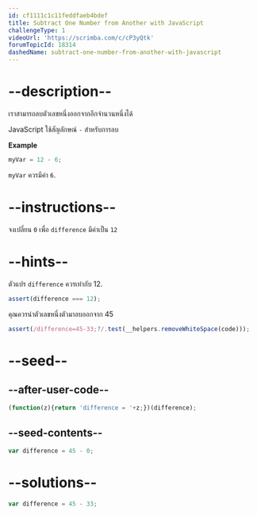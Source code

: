 ```yaml
---
id: cf1111c1c11feddfaeb4bdef
title: Subtract One Number from Another with JavaScript
challengeType: 1
videoUrl: 'https://scrimba.com/c/cP3yQtk'
forumTopicId: 18314
dashedName: subtract-one-number-from-another-with-javascript
---
```


# --description--

เราสามารถลบตัวเลขหนึ่งออกจากอีกจำนวนหนึ่งได้

JavaScript ใช้สัญลักษณ์ `-` สำหรับการลบ

**Example**

```js
myVar = 12 - 6;
```

`myVar` ควรมีค่า `6`.

# --instructions--

จงเปลี่ยน `0` เพื่อ `difference` มีค่าเป็น `12`

# --hints--

ตัวแปร `difference` ควรเท่ากับ 12.

```js
assert(difference === 12);
```

คุณควรนำตัวเลขหนึ่งตัวมาลบออกจาก 45

```js
assert(/difference=45-33;?/.test(__helpers.removeWhiteSpace(code)));
```

# --seed--

## --after-user-code--

```js
(function(z){return 'difference = '+z;})(difference);
```

## --seed-contents--

```js
var difference = 45 - 0;
```

# --solutions--

```js
var difference = 45 - 33;
```
